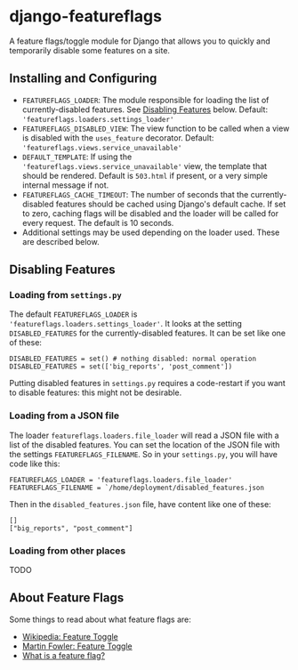 # django-featureflags

A feature flags/toggle module for Django that allows you to quickly and temporarily disable some features on a site.

## Installing and Configuring


* `FEATUREFLAGS_LOADER`: The module responsible for loading the list of currently-disabled features. See [Disabling Features](#disabling) below.  Default: `'featureflags.loaders.settings_loader'`
* `FEATUREFLAGS_DISABLED_VIEW`: The view function to be called when a view is disabled with the `uses_feature` decorator. Default: `'featureflags.views.service_unavailable'`
* `DEFAULT_TEMPLATE`: If using the `'featureflags.views.service_unavailable'` view, the template that should be rendered. Default is `503.html` if present, or a very simple internal message if not.
* `FEATUREFLAGS_CACHE_TIMEOUT`: The number of seconds that the currently-disabled features should be cached using Django's default cache. If set to zero, caching flags will be disabled and the loader will be called for every request. The default is 10 seconds.
* Additional settings may be used depending on the loader used. These are described below.


## Disabling Features <a name="disabling"></a>

### Loading from `settings.py`

The default `FEATUREFLAGS_LOADER` is `'featureflags.loaders.settings_loader'`. It looks at the setting `DISABLED_FEATURES` for the currently-disabled features. It can be set like one of these:

    DISABLED_FEATURES = set() # nothing disabled: normal operation
    DISABLED_FEATURES = set(['big_reports', 'post_comment'])

Putting disabled features in `settings.py` requires a code-restart if you want to disable features: this might not be desirable.

### Loading from a JSON file

The loader `featureflags.loaders.file_loader` will read a JSON file with a list of the disabled features. You can set the location of the JSON file with the settings `FEATUREFLAGS_FILENAME`. So in your `settings.py`, you will have code like this:

    FEATUREFLAGS_LOADER = 'featureflags.loaders.file_loader'
    FEATUREFLAGS_FILENAME = `/home/deployment/disabled_features.json

Then in the `disabled_features.json` file, have content like one of these:

    []
    ["big_reports", "post_comment"]



### Loading from other places

TODO


## About Feature Flags

Some things to read about what feature flags are:

 * [Wikipedia: Feature Toggle](http://en.wikipedia.org/wiki/Feature_toggle)
 * [Martin Fowler: Feature Toggle](http://martinfowler.com/bliki/FeatureToggle.html)
 * [What is a feature flag?](http://stackoverflow.com/questions/7707383/what-is-a-feature-flag)

